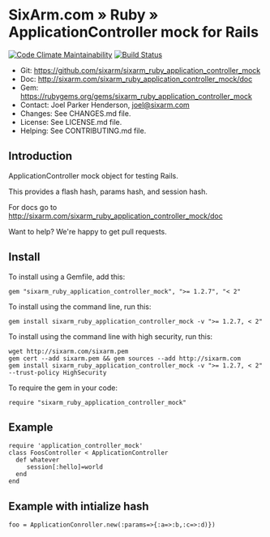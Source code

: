 # SixArm.com » Ruby » <br> ApplicationController mock for Rails

<!--header-open-->

[![Code Climate Maintainability](https://api.codeclimate.com/v1/badges/$id/maintainability)](https://codeclimate.com/github/SixArm/$dir/maintainability)
[![Build Status](https://travis-ci.org/SixArm/sixarm_ruby_application_controller_mock.png)](https://travis-ci.org/SixArm/sixarm_ruby_application_controller_mock)

* Git: <https://github.com/sixarm/sixarm_ruby_application_controller_mock>
* Doc: <http://sixarm.com/sixarm_ruby_application_controller_mock/doc>
* Gem: <https://rubygems.org/gems/sixarm_ruby_application_controller_mock>
* Contact: Joel Parker Henderson, <joel@sixarm.com>
* Changes: See CHANGES.md file.
* License: See LICENSE.md file.
* Helping: See CONTRIBUTING.md file.

<!--header-shut-->


## Introduction

ApplicationController mock object for testing Rails.

This provides a flash hash, params hash, and session hash.

For docs go to <http://sixarm.com/sixarm_ruby_application_controller_mock/doc>

Want to help? We're happy to get pull requests.


<!--install-opent-->

## Install

To install using a Gemfile, add this:

    gem "sixarm_ruby_application_controller_mock", ">= 1.2.7", "< 2"

To install using the command line, run this:

    gem install sixarm_ruby_application_controller_mock -v ">= 1.2.7, < 2"

To install using the command line with high security, run this:

    wget http://sixarm.com/sixarm.pem
    gem cert --add sixarm.pem && gem sources --add http://sixarm.com
    gem install sixarm_ruby_application_controller_mock -v ">= 1.2.7, < 2" --trust-policy HighSecurity

To require the gem in your code:

    require "sixarm_ruby_application_controller_mock"

<!--install-shut-->


## Example

    require 'application_controller_mock'
    class FoosController < ApplicationController
      def whatever
         session[:hello]=world
      end
    end


## Example with intialize hash

    foo = ApplicationConroller.new(:params=>{:a=>:b,:c=>:d)})
